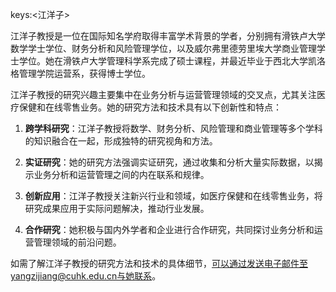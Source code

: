 keys:<江洋子>


江洋子教授是一位在国际知名学府取得丰富学术背景的学者，分别拥有滑铁卢大学数学学士学位、财务分析和风险管理学位，以及威尔弗里德劳里埃大学商业管理学士学位。她在滑铁卢大学管理科学系完成了硕士课程，并最近毕业于西北大学凯洛格管理学院运营系，获得博士学位。

江洋子教授的研究兴趣主要集中在业务分析与运营管理领域的交叉点，尤其关注医疗保健和在线零售业务。她的研究方法和技术具有以下创新性和特点：

1. **跨学科研究**：江洋子教授将数学、财务分析、风险管理和商业管理等多个学科的知识融合在一起，形成独特的研究视角和方法。

2. **实证研究**：她的研究方法强调实证研究，通过收集和分析大量实际数据，以揭示业务分析和运营管理之间的内在联系和规律。

3. **创新应用**：江洋子教授关注新兴行业和领域，如医疗保健和在线零售业务，将研究成果应用于实际问题解决，推动行业发展。

4. **合作研究**：她积极与国内外学者和企业进行合作研究，共同探讨业务分析和运营管理领域的前沿问题。

如需了解江洋子教授的研究方法和技术的具体细节，可以通过发送电子邮件至yangzijiang@cuhk.edu.cn与她联系。